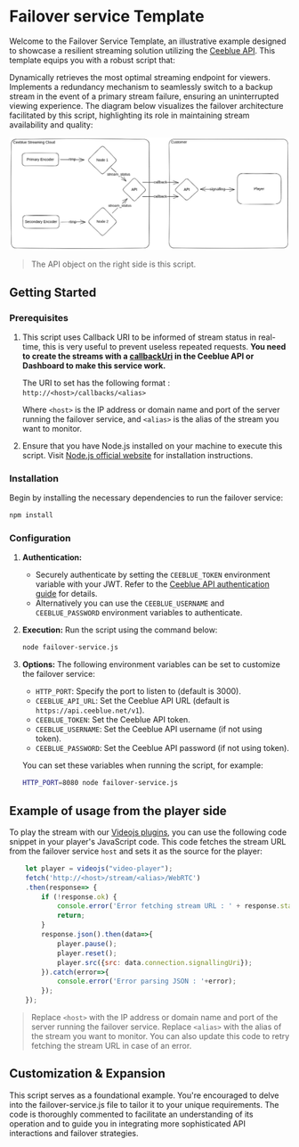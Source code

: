 # Failover service Template

Welcome to the Failover Service Template, an illustrative example designed to showcase a resilient streaming solution utilizing the [Ceeblue API]. This template equips you with a robust script that:

Dynamically retrieves the most optimal streaming endpoint for viewers.
Implements a redundancy mechanism to seamlessly switch to a backup stream in the event of a primary stream failure, ensuring an uninterrupted viewing experience.
The diagram below visualizes the failover architecture facilitated by this script, highlighting its role in maintaining stream availability and quality:

[![Failover service architecture](ceeblue-stream-redundancy.png)](ceeblue-stream-redundancy.png)

> The API object on the right side is this script.

## Getting Started

### Prerequisites

1. This script uses Callback URI to be informed of stream status in real-time, this is very useful to prevent useless repeated requests. **You need to create the streams with a [callbackUri] in the Ceeblue API or Dashboard to make this service work.**

    The URI to set has the following format : `http://<host>/callbacks/<alias>`

    Where `<host>` is the IP address or domain name and port of the server running the failover service, and `<alias>` is the alias of the stream you want to monitor.

2. Ensure that you have Node.js installed on your machine to execute this script. Visit [Node.js official website] for installation instructions.

### Installation

Begin by installing the necessary dependencies to run the failover service:

```bash
npm install
```

### Configuration

1. **Authentication:**

    * Securely authenticate by setting the `CEEBLUE_TOKEN` environment variable with your JWT. Refer to the [Ceeblue API authentication guide] for details.
    * Alternatively you can use the `CEEBLUE_USERNAME` and `CEEBLUE_PASSWORD` environment variables to authenticate.

2. **Execution:** Run the script using the command below:

    ```bash
    node failover-service.js
    ```

3. **Options:** The following environment variables can be set to customize the failover service:

    * `HTTP_PORT`: Specify the port to listen to (default is 3000).
    * `CEEBLUE_API_URL`: Set the Ceeblue API URL (default is `https://api.ceeblue.net/v1`).
    * `CEEBLUE_TOKEN`: Set the Ceeblue API token.
    * `CEEBLUE_USERNAME`: Set the Ceeblue API username (if not using token).
    * `CEEBLUE_PASSWORD`: Set the Ceeblue API password (if not using token).

    You can set these variables when running the script, for example:

    ```bash
    HTTP_PORT=8080 node failover-service.js
    ```

## Example of usage from the player side

To play the stream with our [Videojs plugins], you can use the following code snippet in your player's JavaScript code. This code fetches the stream URL from the failover service `host` and sets it as the source for the player:

```Javascript
    let player = videojs("video-player");
    fetch('http://<host>/stream/<alias>/WebRTC')
    .then(response=> {
        if (!response.ok) {
            console.error('Error fetching stream URL : ' + response.statusText);
            return;
        }
        response.json().then(data=>{        
            player.pause();
            player.reset();
            player.src({src: data.connection.signallingUri});
        }).catch(error=>{
            console.error('Error parsing JSON : '+error);
        });
    });
```

> Replace `<host>` with the IP address or domain name and port of the server running the failover service.
> Replace `<alias>` with the alias of the stream you want to monitor.
> You can also update this code to retry fetching the stream URL in case of an error.

## Customization & Expansion

This script serves as a foundational example. You're encouraged to delve into the failover-service.js file to tailor it to your unique requirements. The code is thoroughly commented to facilitate an understanding of its operation and to guide you in integrating more sophisticated API interactions and failover strategies.

[callbackUri]: https://docs.ceeblue.net/reference/post-inputs
[Ceeblue API]: https://docs.ceeblue.net/reference/
[Node.js official website]: https://nodejs.org/en/download/
[Ceeblue API authentication guide]: https://docs.ceeblue.net/reference/authorization
[Videojs plugins]: https://github.com/CeeblueTV/videojs-plugins